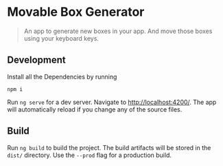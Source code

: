 # Movable Box Generator

> An app to generate new boxes in your app. And move those boxes using your keyboard keys.

## Development

Install all the Dependencies by running

```
npm i
```

Run `ng serve` for a dev server. Navigate to [http://localhost:4200/](http://localhost:4200/). The app will automatically reload if you change any of the source files.

## Build

Run `ng build` to build the project. The build artifacts will be stored in the `dist/` directory. Use the `--prod` flag for a production build.

